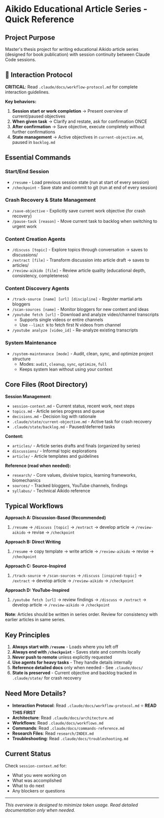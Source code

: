 # Aikido Educational Article Series - Quick Reference

## Project Purpose
Master's thesis project for writing educational Aikido article series (designed for book publication) with session continuity between Claude Code sessions.

## 🔄 Interaction Protocol

**CRITICAL**: Read `.claude/docs/workflow-protocol.md` for complete interaction guidelines.

**Key behaviors:**
1. **Session start or work completion** → Present overview of current/paused objectives
2. **When given task** → Clarify and restate, ask for confirmation ONCE
3. **After confirmation** → Save objective, execute completely without further confirmations
4. **State management** → Active objectives in `current-objective.md`, paused in `backlog.md`

## Essential Commands

### Start/End Session
- `/resume` - Load previous session state (run at start of every session)
- `/checkpoint` - Save state and commit to git (run at end of every session)

### Crash Recovery & State Management
- `/save-objective` - Explicitly save current work objective (for crash recovery)
- `/pause-task [reason]` - Move current task to backlog when switching to urgent work

### Content Creation Agents
- `/discuss [topic]` - Explore topics through conversation → saves to discussions/
- `/extract [file]` - Transform discussion into article draft → saves to articles/
- `/review-aikido [file]` - Review article quality (educational depth, consistency, completeness)

### Content Discovery Agents
- `/track-source [name] [url] [discipline]` - Register martial arts bloggers
- `/scan-sources [name]` - Monitor bloggers for new content and ideas
- `/youtube fetch [url]` - Download and analyze video/channel transcripts
  - Supports single videos or entire channels
  - Use `--limit N` to fetch first N videos from channel
- `/youtube analyze [video_id]` - Re-analyze existing transcripts

### System Maintenance
- `/system-maintenance [mode]` - Audit, clean, sync, and optimize project structure
  - Modes: `audit`, `cleanup`, `sync`, `optimize`, `full`
  - Keeps system lean without using your context

## Core Files (Root Directory)

**Session Management:**
- `session-context.md` - Current status, recent work, next steps
- `topics.md` - Article series progress and queue
- `decisions.md` - Decision log with rationale
- `.claude/state/current-objective.md` - Active task for crash recovery
- `.claude/state/backlog.md` - Paused/deferred tasks

**Content:**
- `articles/` - Article series drafts and finals (organized by series)
- `discussions/` - Informal topic explorations
- `article/` - Article templates and guidelines

**Reference (read when needed):**
- `research/` - Core values, divisive topics, learning frameworks, biomechanics
- `sources/` - Tracked bloggers, YouTube channels, findings
- `syllabus/` - Technical Aikido reference

## Typical Workflows

**Approach A: Discussion-Based (Recommended)**
1. `/resume` → `/discuss [topic]` → `/extract` → develop article → `/review-aikido` → revise → `/checkpoint`

**Approach B: Direct Writing**
1. `/resume` → copy template → write article → `/review-aikido` → revise → `/checkpoint`

**Approach C: Source-Inspired**
1. `/track-source` → `/scan-sources` → `/discuss [inspired-topic]` → `/extract` → develop article → `/review-aikido` → `/checkpoint`

**Approach D: YouTube-Inspired**
1. `/youtube fetch [url]` → review findings → `/discuss` → `/extract` → develop article → `/review-aikido` → `/checkpoint`

**Note**: Articles should be written in series order. Review for consistency with earlier articles in same series.

## Key Principles

1. **Always start with `/resume`** - Loads where you left off
2. **Always end with `/checkpoint`** - Saves state and commits locally
3. **Never push to remote** unless explicitly requested
4. **Use agents for heavy tasks** - They handle details internally
5. **Reference detailed docs** only when needed - See `.claude/docs/`
6. **State is preserved** - Current objective and backlog tracked in `.claude/state/` for crash recovery

## Need More Details?

- **Interaction Protocol**: Read `.claude/docs/workflow-protocol.md` ⭐ **READ THIS FIRST**
- **Architecture**: Read `.claude/docs/architecture.md`
- **Workflows**: Read `.claude/docs/workflows.md`
- **Commands**: Read `.claude/docs/commands-reference.md`
- **Research Files**: Read `research/INDEX.md`
- **Troubleshooting**: Read `.claude/docs/troubleshooting.md`

## Current Status

Check `session-context.md` for:
- What you were working on
- What was accomplished
- What to do next
- Any blockers or questions

---

*This overview is designed to minimize token usage. Read detailed documentation only when needed.*
